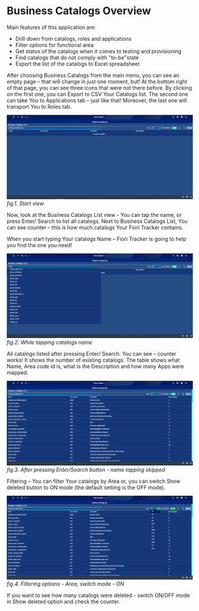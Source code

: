 # Business Catalogs Overview

Main features of this application are:
- Drill down from catalogs, roles and applications
- Filter options for functional area
- Get status of the catalogs when it comes to testing and provisioning
- Find catalogs that do not comply with "to-be"state
- Export the list of the catalogs to Excel spreadsheet

After choosing Business Catalogs from the main menu, you can see an empty page – that will change in just one moment, but! At the bottom right of that page, you can see three icons that were not there before. 
By clicking on the first one, you can Export to CSV Your Catalogs list. The second one can take You to Applications tab – just like that! Moreover, the last one will transport You to Roles tab. 

![](../res/start_view_c.png)
*fig.1. Start view*

Now, look at the Business Catalogs List view - You can tap the name, or press Enter/ Search to list all catalogs. Next to Business Catalogs List, You can see counter – this is how much catalogs Your Fiori Tracker contains. 

When you start typing Your catalogs Name – Fiori Tracker is going to help you find the one you need!

![](../res/while_tapping_catalog_name.png)
*fig.2. While tapping catalogs name*

All catalogs listed after pressing Enter/ Search. You can see – counter works! It shows the number of existing catalogs.  The table shows what Name, Area code id is, what is the Description and how many Apps were mapped. 

![](../res/after_pressing-enter_view_c.png)
*fig.3. After pressing Enter/Search button - name tapping skipped*

Filtering – You can filter Your catalogs by Area or, you can switch Show deleted button to ON mode (the default setting is the OFF mode).

![](../res/filtering_options_area_switch_mode_on.png)
*fig.4. Filtering options - Area; switch mode - ON*

If you want to see how many catalogs were deleted - switch ON/OFF mode in Show deleted option and check the counter.